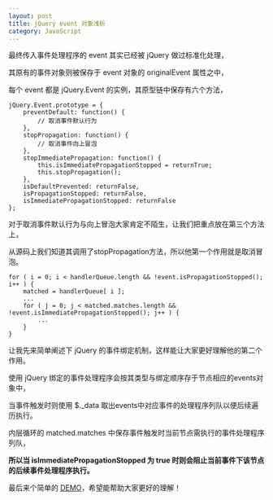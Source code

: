 ```yaml
---
layout: post
title: jQuery event 对象浅析
category: JavaScript
---
```


最终传入事件处理程序的 event 其实已经被 jQuery 做过标准化处理，

其原有的事件对象则被保存于 event 对象的 originalEvent 属性之中，

每个 event 都是 jQuery.Event 的实例，其原型链中保存有六个方法，

    jQuery.Event.prototype = {
        preventDefault: function() {
            // 取消事件默认行为
        },
        stopPropagation: function() {
            // 取消事件向上冒泡
        },
        stopImmediatePropagation: function() {
            this.isImmediatePropagationStopped = returnTrue;
            this.stopPropagation();
        },
        isDefaultPrevented: returnFalse,
        isPropagationStopped: returnFalse,
        isImmediatePropagationStopped: returnFalse
    };

对于取消事件默认行为与向上冒泡大家肯定不陌生，让我们把重点放在第三个方法上，

从源码上我们知道其调用了stopPropagation方法，所以他第一个作用就是取消冒泡。

    for ( i = 0; i < handlerQueue.length && !event.isPropagationStopped(); i++ ) {
        matched = handlerQueue[ i ];
        ...
        for ( j = 0; j < matched.matches.length && !event.isImmediatePropagationStopped(); j++ ) {
            ...
        }
    }

让我先来简单阐述下 jQuery 的事件绑定机制，这样能让大家更好理解他的第二个作用。

使用 jQuery 绑定的事件处理程序会按其类型与绑定顺序存于节点相应的events对象中，

当事件触发时则使用 $._data 取出events中对应事件的处理程序列队以便后续遍历执行。

内层循环的 matched.matches 中保存事件触发时当前节点需执行的事件处理程序列队，

**所以当 isImmediatePropagationStopped 为 true 时则会阻止当前事件下该节点的后续事件处理程序执行。**

最后来个简单的 [DEMO](/demo/jquery-event.html)，希望能帮助大家更好的理解！